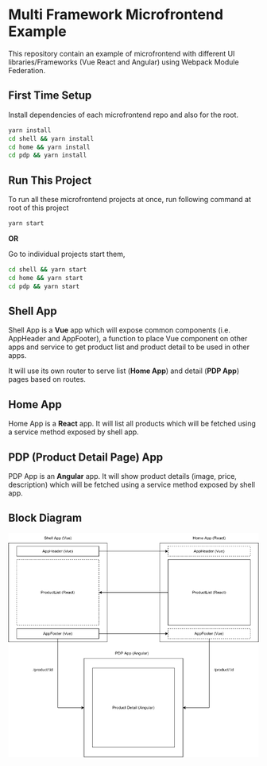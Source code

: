 # Multi Framework Microfrontend Example

This repository contain an example of microfrontend with different UI libraries/Frameworks (Vue React and Angular) using Webpack Module Federation.

## First Time Setup

Install dependencies of each microfrontend repo and also for the root.

```bash
yarn install
cd shell && yarn install
cd home && yarn install
cd pdp && yarn install
```

## Run This Project

To run all these microfrontend projects at once, run following command at root of this project 

```bash
yarn start
```

**OR**

Go to individual projects start them,

```bash
cd shell && yarn start
cd home && yarn start
cd pdp && yarn start
```

## Shell App

Shell App is a **Vue** app which will expose common components (i.e. AppHeader and AppFooter), a function to place Vue component on other apps and service to get product list and product detail to be used in other apps.

It will use its own router to serve list (**Home App**) and detail (**PDP App**) pages based on routes.

## Home App

Home App is a **React** app. It will list all products which will be fetched using a service method exposed by shell app.

## PDP (Product Detail Page) App

PDP App is an **Angular** app. It will show product details (image, price, description) which will be fetched using a service method exposed by shell app.

## Block Diagram

![Multi Framework Microfrontend Block Diagram](./mfe-block-diagram.png)
